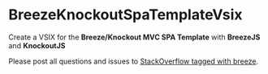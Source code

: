 # BreezeKnockoutSpaTemplateVsix

Create a VSIX for the **Breeze/Knockout MVC SPA Template** with **BreezeJS** and **KnockoutJS**

Please post all questions and issues to [StackOverflow tagged with breeze](http://stackoverflow.com/questions/tagged/breeze?sort=newest).